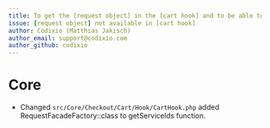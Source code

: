 ```yaml
---
title: To get the [request object] in the [cart hook] and to be able to call the cart hook [with parameters]
issue: [request object] not available in [cart hook]
author: Codixio (Matthias Jakisch)
author_email: support@codixio.com
author_github: codixio
---
```

# Core
* Changed `src/Core/Checkout/Cart/Hook/CartHook.php` added RequestFacadeFactory::class to getServiceIds function.
